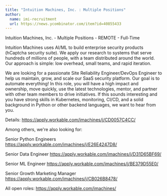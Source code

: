 ```yaml
---
title: "Intuition Machines, Inc. : Multiple Positions"
author:
  name: imi-recruitment
  url: https://news.ycombinator.com/item?id=40855433
---
```

Intuition Machines, Inc. - Multiple Positions - REMOTE - Full-Time

Intuition Machines uses AI&#x2F;ML to build enterprise security products (hCaptcha security suite). We apply our research to systems that serve hundreds of millions of people, with a team distributed around the world. Our approach is simple: low overhead, small teams, and rapid iteration.

We are looking for a passionate Site Reliability Engineer&#x2F;DevOps Engineer to help us maintain, grow, and scale our SaaS security platform. Our goal is to automate everything! In this role, you will have a high impact and ownership, move quickly, use the latest technologies, mentor, and partner with other team members to drive initiatives. If this sounds interesting and you have strong skills in Kubernetes, monitoring, CI&#x2F;CD, and a solid background in Python or other backend languages, we want to hear from you.

Details: <a href="https:&#x2F;&#x2F;apply.workable.com&#x2F;imachines&#x2F;j&#x2F;CD0057C4CC&#x2F;" rel="nofollow">https:&#x2F;&#x2F;apply.workable.com&#x2F;imachines&#x2F;j&#x2F;CD0057C4CC&#x2F;</a>

Among others, we&#x27;re also looking for:

Senior Python Engineers
<a href="https:&#x2F;&#x2F;apply.workable.com&#x2F;imachines&#x2F;j&#x2F;E26E4247D8&#x2F;" rel="nofollow">https:&#x2F;&#x2F;apply.workable.com&#x2F;imachines&#x2F;j&#x2F;E26E4247D8&#x2F;</a>

Senior Data Engineer
<a href="https:&#x2F;&#x2F;apply.workable.com&#x2F;imachines&#x2F;j&#x2F;D31D65BF69&#x2F;" rel="nofollow">https:&#x2F;&#x2F;apply.workable.com&#x2F;imachines&#x2F;j&#x2F;D31D65BF69&#x2F;</a>

Senior ML Engineer
<a href="https:&#x2F;&#x2F;apply.workable.com&#x2F;imachines&#x2F;j&#x2F;BE379D55E0&#x2F;" rel="nofollow">https:&#x2F;&#x2F;apply.workable.com&#x2F;imachines&#x2F;j&#x2F;BE379D55E0&#x2F;</a>

Senior Growth Marketing Manager
<a href="https:&#x2F;&#x2F;apply.workable.com&#x2F;imachines&#x2F;j&#x2F;CB026B8478&#x2F;" rel="nofollow">https:&#x2F;&#x2F;apply.workable.com&#x2F;imachines&#x2F;j&#x2F;CB026B8478&#x2F;</a>

All open roles: <a href="https:&#x2F;&#x2F;apply.workable.com&#x2F;imachines&#x2F;" rel="nofollow">https:&#x2F;&#x2F;apply.workable.com&#x2F;imachines&#x2F;</a>
